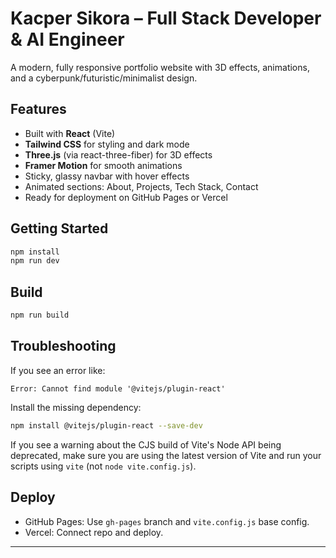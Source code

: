 # Kacper Sikora – Full Stack Developer & AI Engineer

A modern, fully responsive portfolio website with 3D effects, animations, and a cyberpunk/futuristic/minimalist design.

## Features

- Built with **React** (Vite)
- **Tailwind CSS** for styling and dark mode
- **Three.js** (via react-three-fiber) for 3D effects
- **Framer Motion** for smooth animations
- Sticky, glassy navbar with hover effects
- Animated sections: About, Projects, Tech Stack, Contact
- Ready for deployment on GitHub Pages or Vercel

## Getting Started

```bash
npm install
npm run dev
```

## Build

```bash
npm run build
```

## Troubleshooting

If you see an error like:

```
Error: Cannot find module '@vitejs/plugin-react'
```

Install the missing dependency:

```bash
npm install @vitejs/plugin-react --save-dev
```

If you see a warning about the CJS build of Vite's Node API being deprecated, make sure you are using the latest version of Vite and run your scripts using `vite` (not `node vite.config.js`).

## Deploy

- GitHub Pages: Use `gh-pages` branch and `vite.config.js` base config.
- Vercel: Connect repo and deploy.

---
